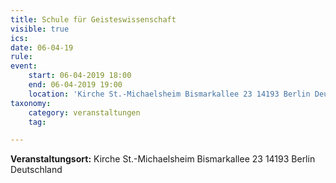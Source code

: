 ```yaml
---
title: Schule für Geisteswissenschaft
visible: true
ics: 
date: 06-04-19
rule: 
event:
	start: 06-04-2019 18:00
	end: 06-04-2019 19:00
	location: 'Kirche St.-Michaelsheim Bismarkallee 23 14193 Berlin Deutschland'
taxonomy:
	category: veranstaltungen
	tag: 

---
```




**Veranstaltungsort:** Kirche St.-Michaelsheim
Bismarkallee 23
14193 Berlin
Deutschland

